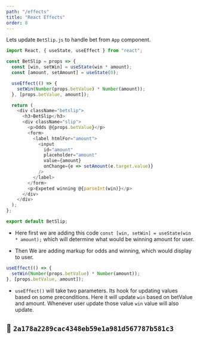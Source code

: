 ```yaml
---
path: "/effects"
title: "React Effects"
order: 8
---
```


Lets update `BetSlip.js` to handle bet from `App` component.

```js
import React, { useState, useEffect } from "react";

const BetSlip = props => {
  const [win, setWin] = useState(win * amount);
  const [amount, setAmount] = useState(0);

  useEffect(() => {
    setWin(Number(props.betValue) * Number(amount));
  }, [props.betValue, amount]);

  return (
    <div className="betslip">
      <h3>BetSlip</h3>
      <div className="slip">
        <p>Odds @{props.betValue}</p>
        <form>
          <label htmlFor="amount">
            <input
              id="amount"
              placeholder="amount"
              value={amount}
              onChange={e => setAmount(e.target.value)}
            />
          </label>
        </form>
        <p>Expeted winning @{parseInt(win)}</p>
      </div>
    </div>
  );
};

export default BetSlip;
```

- Here first we are adding this code `const [win, setWin] = useState(win * amount);` which will determine what would be winning amount for user.

- Then We are adding markup for odds and winning, which would display to user.

```js
useEffect(() => {
  setWin(Number(props.betValue) * Number(amount));
}, [props.betValue, amount]);
```

- `useEffect()` will take two parameters. Its hook for updating values based on some preconditions. Here it will update `win` based on betValue and amount. Whenever user update those value `win` value will also update.

## 🌳 `2a178a2289cac4348eb59e1a981d567787b581c3`
